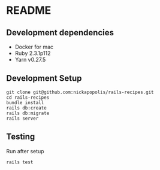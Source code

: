 # README

## Development dependencies
  * Docker for mac
  * Ruby 2.3.1p112
  * Yarn v0.27.5

## Development Setup
```
git clone git@github.com:nickapopolis/rails-recipes.git
cd rails-recipes
bundle install
rails db:create
rails db:migrate
rails server
```

## Testing 
Run after setup
```
rails test
```

